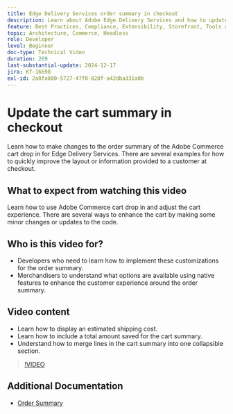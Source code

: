 ```yaml
---
title: Edge Delivery Services order summary in checkout
description: Learn about Adobe Edge Delivery Services and how to update the order summary section of the Commerce drop-in at checkout.
feature: Best Practices, Compliance, Extensibility, Storefront, Tools and External Services
topic: Architecture, Commerce, Headless
role: Developer
level: Beginner
doc-type: Technical Video
duration: 269
last-substantial-update: 2024-12-17
jira: KT-16698
exl-id: 2a8fa800-5727-47f0-828f-a42dba331a0b
---
```

# Update the cart summary in checkout

Learn how to make changes to the order summary of the Adobe Commerce cart drop in for Edge Delivery Services.  There are several examples for how to quickly improve the layout or information provided to a customer at checkout.

## What to expect from watching this video

Learn how to use Adobe Commerce cart drop in and adjust the cart experience.  There are several ways to enhance the cart by making some minor changes or updates to the code.

## Who is this video for?

* Developers who need to learn how to implement these customizations for the order summary.
* Merchandisers to understand what options are available using native features to enhance the customer experience around the order summary.

## Video content

* Learn how to display an estimated shipping cost.
* Learn how to include a total amount saved for the cart summary.
* Understand how to merge lines in the cart summary into one collapsible section.

>[!VIDEO](https://video.tv.adobe.com/v/3441185?learn=on)

## Additional Documentation

* [Order Summary](https://experienceleague.adobe.com/developer/commerce/storefront/dropins/cart/tutorials/order-summary-lines/)
